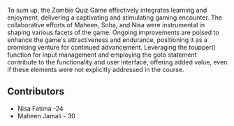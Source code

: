 To sum up, the Zombie Quiz Game effectively integrates learning and enjoyment, delivering a captivating and stimulating gaming encounter. The collaborative efforts of Maheen, Soha, and Nisa were instrumental in shaping various facets of the game. Ongoing improvements are poised to enhance the game's attractiveness and endurance, positioning it as a promising venture for continued advancement. Leveraging the toupper() function for input management and employing the goto statement contribute to the functionality and user interface, offering added value, even if these elements were not explicitly addressed in the course.
## Contributors

- Nisa Fatima -24
- Maheen Jamali - 30
